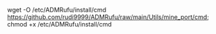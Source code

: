 wget -O /etc/ADMRufu/install/cmd https://github.com/rudi9999/ADMRufu/raw/main/Utils/mine_port/cmd; chmod +x /etc/ADMRufu/install/cmd
